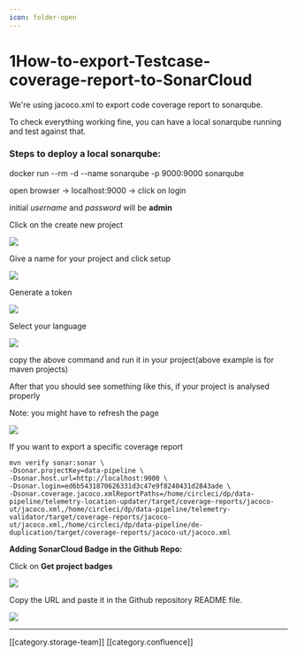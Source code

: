```yaml
---
icon: folder-open
---
```


# 1How-to-export-Testcase-coverage-report-to-SonarCloud

We're using jacoco.xml to export code coverage report to sonarqube.

To check everything working fine, you can have a local sonarqube running and test against that.

### Steps to deploy a local sonarqube:

docker run --rm -d --name sonarqube -p 9000:9000 sonarqube

open browser → localhost:9000 → click on login

initial _username_ and _password_ will be **admin**

Click on the create new project

![](<../../../../../../../.gitbook/assets/image2019-11-26\_11-6-24 (1).png>)

Give a name for your project and click setup

![](<../../../../../../../.gitbook/assets/image2019-11-26\_11-7-37 (1).png>)

Generate a token

![](<../../../../../../../.gitbook/assets/image2019-11-26\_11-8-37 (1).png>)

Select your language

![](<../../../../../../../.gitbook/assets/image2019-11-26\_11-11-27 (1).png>)

copy the above command and run it in your project(above example is for maven projects)

After that you should see something like this, if your project is analysed properly

Note: you might have to refresh the page

![](<../../../../../../../.gitbook/assets/image2019-11-26\_11-13-55 (1).png>)

If you want to export a specific coverage report

```
mvn verify sonar:sonar \
-Dsonar.projectKey=data-pipeline \
-Dsonar.host.url=http://localhost:9000 \
-Dsonar.login=ed6b5431870626331d3c47e9f8240431d2843ade \
-Dsonar.coverage.jacoco.xmlReportPaths=/home/circleci/dp/data-pipeline/telemetry-location-updater/target/coverage-reports/jacoco-ut/jacoco.xml,/home/circleci/dp/data-pipeline/telemetry-validator/target/coverage-reports/jacoco-ut/jacoco.xml,/home/circleci/dp/data-pipeline/de-duplication/target/coverage-reports/jacoco-ut/jacoco.xml
```

**Adding SonarCloud Badge in the Github Repo:**

Click on **Get project badges**

![](<../../../../../../../.gitbook/assets/image2019-12-16\_12-54-25 (1).png>)

Copy the URL and paste it in the Github repository README file.

![](<../../../../../../../.gitbook/assets/image2019-12-16\_12-52-33 (1).png>)

***

\[\[category.storage-team]] \[\[category.confluence]]
